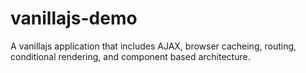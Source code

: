 # vanillajs-demo

A vanillajs application that includes AJAX, browser cacheing, routing, conditional rendering, and component based architecture.
